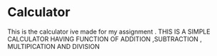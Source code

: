 # Calculator
This is the calculator ive made for my assignment .
THIS IS A SIMPLE CALCULATOR HAVING FUNCTION OF ADDITION ,SUBTRACTION , MULTIPICATION AND DIVISION

